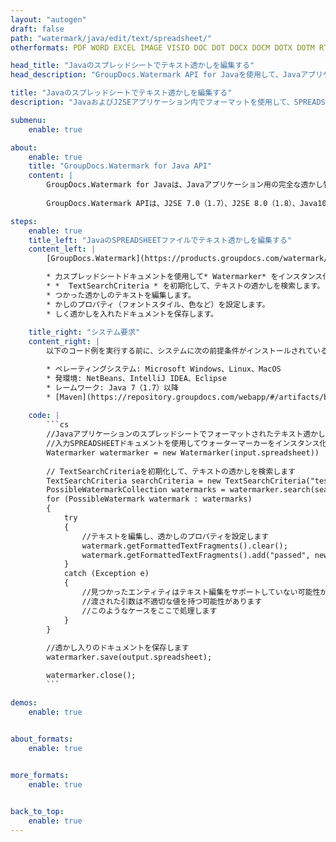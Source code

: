 ```yaml
---
layout: "autogen"
draft: false
path: "watermark/java/edit/text/spreadsheet/"
otherformats: PDF WORD EXCEL IMAGE VISIO DOC DOT DOCX DOCM DOTX DOTM RTF TXT XLSX XLSM XLTM XLT XLTX XLS XLSB XLAM SXC PPTX PPTM PPSX PPSM POTM POT POTX PPT PPS ODT BMP GIF JPEG JP2 PNG TIFF WEBP VSD VDX VSDX VSTX VSX VSSX VSDM VSSM VSTM VTX VDW VSS VST

head_title: "Javaのスプレッドシートでテキスト透かしを編集する"
head_description: "GroupDocs.Watermark API for Javaを使用して、JavaアプリケーションのSPREADSHEETファイルで見つかったテキスト透かしを編集するJavaライブラリ."

title: "Javaのスプレッドシートでテキスト透かしを編集する"
description: "JavaおよびJ2SEアプリケーション内でフォーマットを使用して、SPREADSHEETドキュメントで見つかったテキスト透かしを検索および変更します。必要に応じて、透かしのサイズ、フォントタイプ、回転角度、およびドキュメントページ上の透かしの位置を管理します。"

submenu:
    enable: true

about:
    enable: true
    title: "GroupDocs.Watermark for Java API"
    content: |
        GroupDocs.Watermark for Javaは、Javaアプリケーション用の完全な透かし管理ソリューションです。開発者は、次のような透かし操作操作をすばやく実行できます。すべての一般的なファイル形式のドキュメント内から、さまざまな種類の透かしを追加、編集、検索、および削除します。 PDF、Microsoft Word、Excel、PowerPoint、Visio、Eメール、画像形式など、さまざまなドキュメントのテキストと画像の透かしの操作をサポートしています。
        
        GroupDocs.Watermark APIは、J2SE 7.0（1.7）、J2SE 8.0（1.8）、Java10を含むすべての主要なオペレーティングシステムとJavaバージョンで十分にサポートされています。

steps:
    enable: true
    title_left: "JavaのSPREADSHEETファイルでテキスト透かしを編集する"
    content_left: |
        [GroupDocs.Watermark](https://products.groupdocs.com/watermark/java/)を使用すると、Java開発者は、いくつかの簡単な手順を実装することで、アプリケーションのテキスト透かしを簡単に編集できます。

        * 力スプレッドシートドキュメントを使用して* Watermarker* をインスタンス化します。
        * *  TextSearchCriteria * を初期化して、テキストの透かしを検索します。
        * つかった透かしのテキストを編集します。
        * かしのプロパティ（フォントスタイル、色など）を設定します。
        * しく透かしを入れたドキュメントを保存します。
        
    title_right: "システム要求"
    content_right: |
        以下のコード例を実行する前に、システムに次の前提条件がインストールされていることを確認してください。

        * ペレーティングシステム: Microsoft Windows、Linux、MacOS
        * 発環境: NetBeans、IntelliJ IDEA、Eclipse
        * レームワーク: Java 7（1.7）以降
        * [Maven](https://repository.groupdocs.com/webapp/#/artifacts/browse/tree/General/repo/com/groupdocs/groupdocs-watermark)から最新バージョンのGroupDocs.WatermarkforJavaをダウンロードします。
        
    code: |
        ```cs
        //Javaアプリケーションのスプレッドシートでフォーマットされたテキスト透かしを検索して更新します
        //入力SPREADSHEETドキュメントを使用してウォーターマーカーをインスタンス化します
        Watermarker watermarker = new Watermarker(input.spreadsheet))
        
        // TextSearchCriteriaを初期化して、テキストの透かしを検索します
        TextSearchCriteria searchCriteria = new TextSearchCriteria("test", false);
        PossibleWatermarkCollection watermarks = watermarker.search(searchCriteria);
        for (PossibleWatermark watermark : watermarks)
        {
            try
            {
                //テキストを編集し、透かしのプロパティを設定します
                watermark.getFormattedTextFragments().clear();
                watermark.getFormattedTextFragments().add("passed", new Font("Calibri", 19, FontStyle.Bold), Color.getRed(), Color.getAqua());
            }
            catch (Exception e)
            {
                //見つかったエンティティはテキスト編集をサポートしていない可能性があります
                //渡された引数は不適切な値を持つ可能性があります
                //このようなケースをここで処理します
            }
        }
            
        //透かし入りのドキュメントを保存します
        watermarker.save(output.spreadsheet);

        watermarker.close();
        ```        

demos:
    enable: true
        

about_formats:
    enable: true


more_formats:
    enable: true


back_to_top:
    enable: true
---
```

